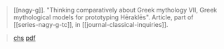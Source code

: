 > [[nagy-g]]. "Thinking comparatively about Greek mythology VII, Greek mythological models for prototyping Hēraklēs". Article, part of [[series-nagy-g-tc]], in [[journal-classical-inquiries]].

> [chs](https://classical-inquiries.chs.harvard.edu/thinking-comparatively-about-greek-mythology-vii-greek-mythological-models-for-prototyping-herakles/)
> [pdf](a/nagy-g-tc-7.pdf)
